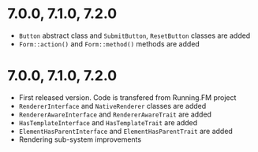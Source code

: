 7.0.0, 7.1.0, 7.2.0
===================
* `Button` abstract class and `SubmitButton`, `ResetButton` classes are added
* `Form::action()` and `Form::method()` methods are added

7.0.0, 7.1.0, 7.2.0
===================
* First released version. Code is transfered from Running.FM project
* `RendererInterface` and `NativeRenderer` classes are added
* `RendererAwareInterface` and `RendererAwareTrait` are added
* `HasTemplateInterface` and `HasTemplateTrait` are added
* `ElementHasParentInterface` and `ElementHasParentTrait` are added
* Rendering sub-system improvements